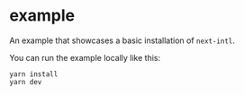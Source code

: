 # example

An example that showcases a basic installation of `next-intl`.

You can run the example locally like this:

```
yarn install
yarn dev
```
